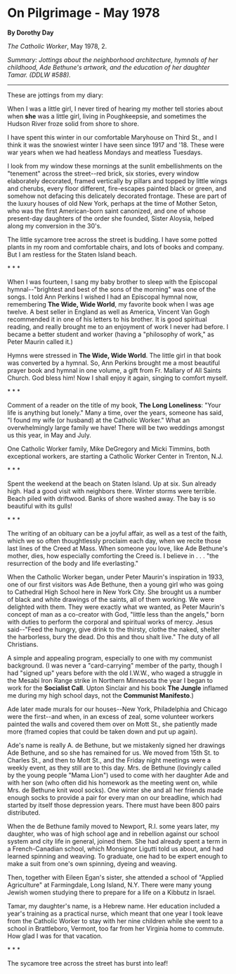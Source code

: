 On Pilgrimage - May 1978
========================

**By Dorothy Day**

*The Catholic Worker*, May 1978, 2.

*Summary: Jottings about the neighborhood architecture, hymnals of her
childhood, Ade Bethune's artwork, and the education of her daughter
Tamar. (DDLW \#588).*

****

These are jottings from my diary:

When I was a little girl, I never tired of hearing my mother tell
stories about when **she** was a little girl, living in Poughkeepsie,
and sometimes the Hudson River froze solid from shore to shore.

I have spent this winter in our comfortable Maryhouse on Third St., and
I think it was the snowiest winter I have seen since 1917 and '18. These
were war years when we had heatless Mondays and meatless Tuesdays.

I look from my window these mornings at the sunlit embellishments on the
"tenement" across the street--red brick, six stories, every window
elaborately decorated, framed vertically by pillars and topped by little
wings and cherubs, every floor different, fire-escapes painted black or
green, and somehow not defacing this delicately decorated frontage.
These are part of the luxury houses of old New York, perhaps at the time
of Mother Seton, who was the first American-born saint canonized, and
one of whose present-day daughters of the order she founded, Sister
Aloysia, helped along my conversion in the 30's.

The little sycamore tree across the street is budding. I have some
potted plants in my room and comfortable chairs, and lots of books and
company. But I am restless for the Staten Island beach.

\* \* \*

When I was fourteen, I sang my baby brother to sleep with the Episcopal
hymnal--"brightest and best of the sons of the morning" was one of the
songs. I told Ann Perkins I wished I had an Episcopal hymnal now,
remembering **The Wide, Wide World**, my favorite book when I was age
twelve. A best seller in England as well as America, Vincent Van Gogh
recommended it in one of his letters to his brother. It is good
spiritual reading, and really brought me to an enjoyment of work I never
had before. I became a better student and worker (having a "philosophy
of work," as Peter Maurin called it.)

Hymns were stressed in **The Wide, Wide World**. The little girl in that
book was converted by a hymnal. So, Ann Perkins brought me a most
beautiful prayer book and hymnal in one volume, a gift from Fr. Mallary
of All Saints Church. God bless him! Now I shall enjoy it again, singing
to comfort myself.

\* \* \*

Comment of a reader on the title of my book, **The Long Loneliness**:
"Your life is anything but lonely." Many a time, over the years, someone
has said, "I found my wife (or husband) at the Catholic Worker." What an
overwhelmingly large family we have! There will be two weddings amongst
us this year, in May and July.

One Catholic Worker family, Mike DeGregory and Micki Timmins, both
exceptional workers, are starting a Catholic Worker Center in Trenton,
N.J.

\* \* \*

Spent the weekend at the beach on Staten Island. Up at six. Sun already
high. Had a good visit with neighbors there. Winter storms were
terrible. Beach piled with driftwood. Banks of shore washed away. The
bay is so beautiful with its gulls!

\* \* \*

The writing of an obituary can be a joyful affair, as well as a test of
the faith, which we so often thoughtlessly proclaim each day, when we
recite those last lines of the Creed at Mass. When someone you love,
like Ade Bethune's mother, dies, how especially comforting the Creed is.
I believe in . . . "the resurrection of the body and life everlasting."

When the Catholic Worker began, under Peter Maurin's inspiration in
1933, one of our first visitors was Ade Bethune, then a young girl who
was going to Cathedral High School here in New York City. She brought us
a number of black and white drawings of the saints, all of them working.
We were delighted with them. They were exactly what we wanted, as Peter
Maurin's concept of man as a co-creator with God, "little less than the
angels," born with duties to perform the corporal and spiritual works of
mercy. Jesus said--"Feed the hungry, give drink to the thirsty, clothe
the naked, shelter the harborless, bury the dead. Do this and thou shalt
live." The duty of all Christians.

A simple and appealing program, especially to one with my communist
background. (I was never a "card-carrying" member of the party, though I
had "signed up" years before with the old I.W.W., who waged a struggle
in the Mesabi Iron Range strike in Northern Minnesota the year I began
to work for the **Socialist Call**. Upton Sinclair and his book **The
Jungle** inflamed me during my high school days, not the **Communist
Manifesto**.)

Ade later made murals for our houses--New York, Philadelphia and Chicago
were the first--and when, in an excess of zeal, some volunteer workers
painted the walls and covered them over on Mott St., she patiently made
more (framed copies that could be taken down and put up again).

Ade's name is really A. de Bethune, but we mistakenly signed her
drawings Ade Bethune, and so she has remained for us. We moved from 15th
St. to Charles St., and then to Mott St., and the Friday night meetings
were a weekly event, as they still are to this day. Mrs. de Bethune
(lovingly called by the young people "Mama Lion") used to come with her
daughter Ade and with her son (who often did his homework as the meeting
went on, while Mrs. de Bethune knit wool socks). One winter she and all
her friends made enough socks to provide a pair for every man on our
breadline, which had started by itself those depression years. There
must have been 800 pairs distributed.

When the de Bethune family moved to Newport, R.I. some years later, my
daughter, who was of high school age and in rebellion against our school
system and city life in general, joined them. She had already spent a
term in a French-Canadian school, which Monsignor Ligutti told us about,
and had learned spinning and weaving. To graduate, one had to be expert
enough to make a suit from one's own spinning, dyeing and weaving.

Then, together with Eileen Egan's sister, she attended a school of
"Applied Agriculture" at Farmingdale, Long Island, N.Y. There were many
young Jewish women studying there to prepare for a life on a Kibbutz in
Israel.

Tamar, my daughter's name, is a Hebrew name. Her education included a
year's training as a practical nurse, which meant that one year I took
leave from the Catholic Worker to stay with her nine children while she
went to a school in Brattleboro, Vermont, too far from her Virginia home
to commute. How glad I was for that vacation.

\* \* \*

The sycamore tree across the street has burst into leaf!
